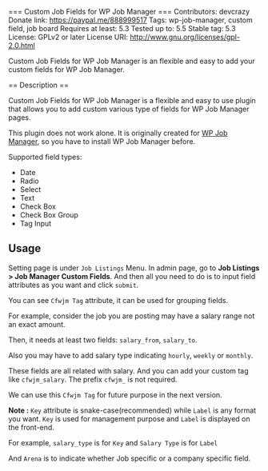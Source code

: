 === Custom Job Fields for WP Job Manager ===
Contributors: devcrazy
Donate link: https://paypal.me/888999517
Tags: wp-job-manager, custom field, job board
Requires at least: 5.3
Tested up to: 5.5
Stable tag: 5.3
License: GPLv2 or later
License URI: http://www.gnu.org/licenses/gpl-2.0.html

Custom Job Fields for WP Job Manager is an flexible and easy to add your custom fields for WP Job Manager.

== Description ==

Custom Job Fields for WP Job Manager is a flexible and easy to use plugin that allows you to add custom various type of fields for WP Job Manager pages.

This plugin does not work alone. It is originally created for [WP Job Manager](https://wordpress.org/plugins/wp-job-manager/ "WP Job Manager plugin"), so you have to install WP Job Manager before.

Supported field types:

* Date
* Radio
* Select
* Text
* Check Box
* Check Box Group
* Tag Input

## Usage

Setting page is under `Job Listings` Menu. In admin page, go to **Job Listings > Job Manager Custom Fields**.
And then all you need to do is to input field attributes as you want and click `submit`.

You can see `Cfwjm Tag` attribute, it can be used for grouping fields.

For example, consider the job you are posting may have a salary range not an exact amount.

Then, it needs at least two fields: `salary_from`, `salary_to`.

Also you may have to add salary type indicating `hourly`, `weekly` or `monthly`.

These fields are all related with salary. And you can add your custom tag like `cfwjm_salary`. The prefix `cfwjm_` is not required.

We can use this `Cfwjm Tag` for future purpose in the next version.

**Note :** `Key` attribute is snake-case(recommended) while `Label` is any format you want.
`Key` is used for management purpose and `Label` is displayed on the front-end.

For example, ```salary_type``` is for `Key` and ```Salary Type``` is for `Label`

And `Arena` is to indicate whether Job specific or a company specific field.
